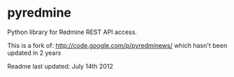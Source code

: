 pyredmine
=========

Python library for Redmine REST API access.

This is a fork of: http://code.google.com/p/pyredminews/ which hasn't been updated in 2 years


Readme last updated: July 14th 2012